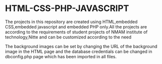 # HTML-CSS-PHP-JAVASCRIPT
The projects in this repository are created using HTML,embedded CSS,embedded javascript and embedded PHP only.All the projects are according to the requirements of student projects of NMAM institute of technology,Nitte and can be customized according to the need

The background images can be set by changing the URL of the background image in the HTML page and the database credentials can be changed in dbconfig.php page which has been imported in all files.
